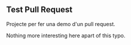 ## Test Pull Request 

Projecte per fer una demo d'un pull request. 

Nothing more interesting here apart of this typo.
